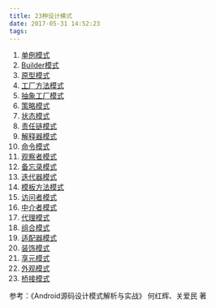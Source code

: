 ```yaml
---
title: 23种设计模式
date: 2017-05-31 14:52:23
tags:
---
```

1. [单例模式](https://z593492734.github.io/2017/05/27/Design-Single/)
2. [Builder模式]()
3. [原型模式]()
4. [工厂方法模式]()
5. [抽象工厂模式]()
6. [策略模式]()
7. [状态模式]()
8. [责任链模式]()
9. [解释器模式]()
10. [命令模式]()
11. [观察者模式]()
12. [备忘录模式]()
13. [迭代器模式]()
14. [模板方法模式]()
15. [访问者模式]()
16. [中介者模式]()
17. [代理模式]()
18. [组合模式]()
19. [适配器模式]()
20. [装饰模式]()
21. [享元模式]()
22. [外观模式]()
23. [桥接模式]()

参考：《Android源码设计模式解析与实战》 何红辉、关爱民 著